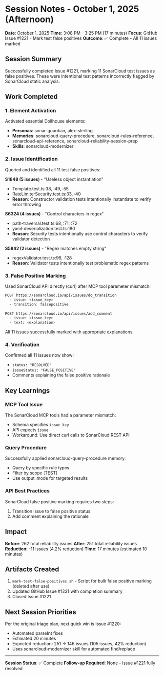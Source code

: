 # Session Notes - October 1, 2025 (Afternoon)

**Date**: October 1, 2025
**Time**: 3:08 PM - 3:25 PM (17 minutes)
**Focus**: GitHub Issue #1221 - Mark test false positives
**Outcome**: ✅ Complete - All 11 issues marked

## Session Summary

Successfully completed Issue #1221, marking 11 SonarCloud test issues as false positives. These were intentional test patterns incorrectly flagged by SonarCloud static analysis.

## Work Completed

### 1. Element Activation
Activated essential Dollhouse elements:
- **Personas**: sonar-guardian, alex-sterling
- **Memories**: sonarcloud-query-procedure, sonarcloud-rules-reference, sonarcloud-api-reference, sonarcloud-reliability-session-prep
- **Skills**: sonarcloud-modernizer

### 2. Issue Identification
Queried and identified all 11 test false positives:

**S1848 (5 issues)** - "Useless object instantiation"
- Template.test.ts:38, :49, :55
- RateLimiterSecurity.test.ts:33, :40
- **Reason**: Constructor validation tests intentionally instantiate to verify error throwing

**S6324 (4 issues)** - "Control characters in regex"
- path-traversal.test.ts:68, :71, :72
- yaml-deserialization.test.ts:180
- **Reason**: Security tests intentionally use control characters to verify validator detection

**S5842 (2 issues)** - "Regex matches empty string"
- regexValidator.test.ts:99, :128
- **Reason**: Validator tests intentionally test problematic regex patterns

### 3. False Positive Marking
Used SonarCloud API directly (curl) after MCP tool parameter mismatch:
```bash
POST https://sonarcloud.io/api/issues/do_transition
  - issue: <issue_key>
  - transition: falsepositive
  
POST https://sonarcloud.io/api/issues/add_comment
  - issue: <issue_key>
  - text: <explanation>
```

All 11 issues successfully marked with appropriate explanations.

### 4. Verification
Confirmed all 11 issues now show:
- `status: "RESOLVED"`
- `issueStatus: "FALSE_POSITIVE"`
- Comments explaining the false positive rationale

## Key Learnings

### MCP Tool Issue
The SonarCloud MCP tools had a parameter mismatch:
- Schema specifies `issue_key`
- API expects `issue`
- Workaround: Use direct curl calls to SonarCloud REST API

### Query Procedure
Successfully applied sonarcloud-query-procedure memory:
- Query by specific rule types
- Filter by scope (TEST)
- Use output_mode for targeted results

### API Best Practices
SonarCloud false positive marking requires two steps:
1. Transition issue to false positive status
2. Add comment explaining the rationale

## Impact

**Before**: 262 total reliability issues
**After**: 251 total reliability issues
**Reduction**: -11 issues (4.2% reduction)
**Time**: 17 minutes (estimated 10 minutes)

## Artifacts Created

1. `mark-test-false-positives.sh` - Script for bulk false positive marking (deleted after use)
2. Updated GitHub Issue #1221 with completion summary
3. Closed Issue #1221

## Next Session Priorities

Per the original triage plan, next quick win is Issue #1220:
- Automated parseInt fixes
- Estimated 20 minutes
- Expected reduction: 251 → 146 issues (105 issues, 42% reduction)
- Uses sonarcloud-modernizer skill for automated find/replace

---

**Session Status**: ✅ Complete
**Follow-up Required**: None - Issue #1221 fully resolved
